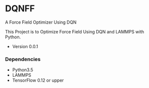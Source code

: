 # DQNFF #

A Force Field Optimizer Using DQN

This Project is to Optimize Force Field Using DQN and LAMMPS with Python.

* Version 0.0.1

### Dependencies ###

* Python3.5
* LAMMPS
* TensorFlow 0.12 or upper